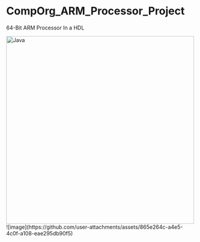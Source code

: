 # CompOrg_ARM_Processor_Project
64-Bit ARM Processor In a HDL

<img align="left" alt="Java" width="500px" height="500px" style="padding-right:10px;" src="https://github.com/user-attachments/assets/865e264c-a4e5-4c0f-a108-eae295db90f5"/>
![image](https://github.com/user-attachments/assets/865e264c-a4e5-4c0f-a108-eae295db90f5)


